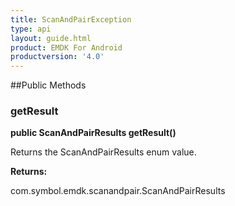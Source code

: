 ```yaml
---
title: ScanAndPairException
type: api
layout: guide.html
product: EMDK For Android
productversion: '4.0'
---
```





##Public Methods

### getResult

**public ScanAndPairResults getResult()**

Returns the ScanAndPairResults enum value.

**Returns:**

com.symbol.emdk.scanandpair.ScanAndPairResults












